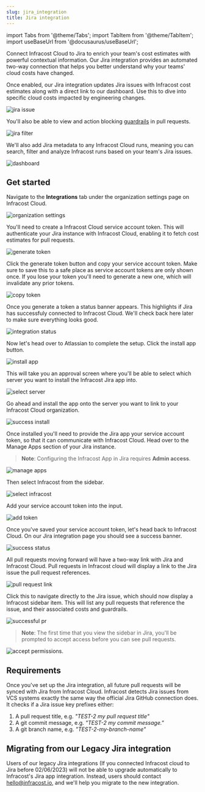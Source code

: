```yaml
---
slug: jira_integration
title: Jira integration
---
```


import Tabs from '@theme/Tabs';
import TabItem from '@theme/TabItem';
import useBaseUrl from '@docusaurus/useBaseUrl';

Connect Infracost Cloud to Jira to enrich your team's cost estimates with powerful contextual information. Our Jira integration provides an automated two-way connection that helps you better understand why your teams' cloud costs have changed.

Once enabled, our Jira integration updates Jira issues with Infracost cost estimates along with a direct link to our dashboard. Use this to dive into specific cloud costs impacted by engineering changes.

![jira issue](/img/jira/app-issue.png)

You'll also be able to view and action blocking [guardrails](docs/infracost_cloud/guardrails/) in pull requests.

![jira filter](/img/jira/app-guardrails.png)

We'll also add Jira metadata to any Infracost Cloud runs, meaning you can search, filter and analyze Infracost runs based on your team's Jira issues.

![dashboard](/img/jira/dashboard.png)

## Get started

Navigate to the **Integrations** tab under the organization settings page on Infracost Cloud.

![organization settings](/img/jira/0-organization-settings.png)

You'll need to create a Infracost Cloud service account token. This will authenticate your Jira instance with Infracost Cloud, enabling it to fetch cost estimates for pull requests.

![generate token](/img/jira/1-generate-token.png)

Click the generate token button and copy your service account token. Make sure to save this to a safe place as service account tokens are only shown once. If you lose your token you'll need to generate a new one, which will invalidate any prior tokens.

![copy token](/img/jira/2-copy-token.png)

Once you generate a token a status banner appears. This highlights if Jira has successfuly connected to Infracost Cloud. We'll check back here later to make sure everything looks good.

![integration status](/img/jira/3-integration-status.png)

Now let's head over to Atlassian to complete the setup. Click the install app button.

![install app](/img/jira/4-install-app.png)

This will take you an approval screen where you'll be able to select which server you want to install the Infracost Jira app into.

![select server](/img/jira/5-select-server.png)

Go ahead and install the app onto the server you want to link to your Infracost Cloud organization.

![success install](/img/jira/6-success-install.png)

Once installed you'll need to provide the Jira app your service account token, so that it can communicate with Infracost Cloud. Head over to the Manage Apps section of your Jira instance.

> **Note**: Configuring the Infracost App in Jira requires **Admin access**.

![manage apps](/img/jira/7-manage-apps.png)

Then select Infracost from the sidebar.

![select infracost](/img/jira/8-select-infracost.png)

Add your service account token into the input.

![add token](/img/jira/9-add-token.png)

Once you've saved your service account token, let's head back to Infracost Cloud. On our Jira integration page you should see a success banner.

![success status](/img/jira/10-success-status.png)

All pull requests moving forward will have a two-way link with Jira and Infracost Cloud. Pull requests in Infracost cloud will display a link to the Jira issue the pull request references.

![pull request link](/img/jira/11-pull-request.png)

Click this to navigate directly to the Jira issue, which should now display a Infracost sidebar item. This will list any pull requests that reference the issue, and their associated costs and guardrails.

![successful pr](/img/jira/13-successful-pr.png)

> **Note**: The first time that you view the sidebar in Jira, you'll be prompted to accept access before you can see pull requests.

![accept permissions](/img/jira/12-accept-permissions.png).

## Requirements

Once you've set up the Jira integration, all future pull requests will be synced with Jira from Infracost Cloud. Infracost detects Jira issues from VCS systems exactly the same way the official Jira GitHub connection does. It checks if a Jira issue key prefixes either:

1. A pull request title, e.g. _"TEST-2 my pull request title"_
2. A git commit message, e.g. _"TEST-2 my commit message."_
3. A git branch name, e.g. _"TEST-2-my-branch-name"_

## Migrating from our Legacy Jira integration

Users of our legacy Jira integrations (If you connected Infracost cloud to Jira before 02/06/2023) will not be able to upgrade automatically to Infracost's Jira app integration. Instead, users should contact [hello@infracost.io,](mailto:hello@infracost.io) and we'll help you migrate to the new integration. 
